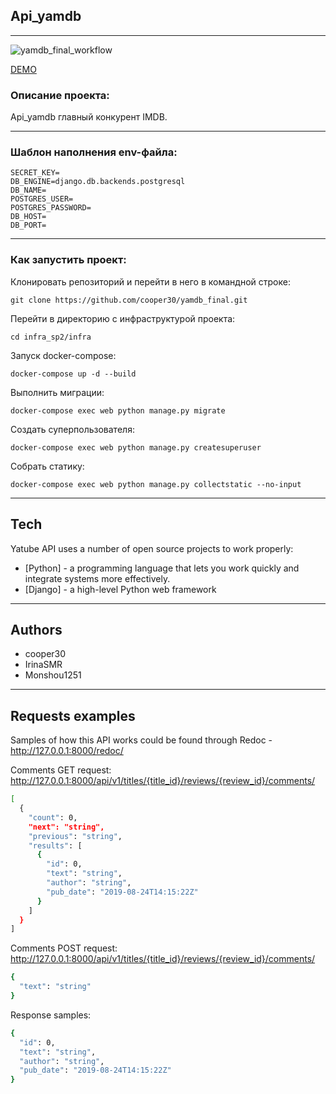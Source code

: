 
## Api_yamdb
***
![yamdb_final_workflow](https://github.com/cooper30/yamdb_final/workflows/yamdb_final_workflow/badge.svg)

[DEMO](http://51.250.1.98)

### Описание проекта:

Api_yamdb главный конкурент IMDB.

***
### Шаблон наполнения env-файла:

```
SECRET_KEY=
DB_ENGINE=django.db.backends.postgresql
DB_NAME=
POSTGRES_USER=
POSTGRES_PASSWORD=
DB_HOST=
DB_PORT=
```

***
### Как запустить проект:

Клонировать репозиторий и перейти в него в командной строке:

```
git clone https://github.com/cooper30/yamdb_final.git
```

Перейти в директорию с инфраструктурой проекта:
```
cd infra_sp2/infra
```

Запуск docker-compose:

```
docker-compose up -d --build 
```

Выполнить миграции:
```
docker-compose exec web python manage.py migrate
```

Создать суперпользователя:
```
docker-compose exec web python manage.py createsuperuser
```

Собрать статику:
```
docker-compose exec web python manage.py collectstatic --no-input 
```

***
## Tech
Yatube API uses a number of open source projects to work properly:

- [Python] - a programming language that lets you work quickly and integrate systems more effectively.
- [Django] - a high-level Python web framework
***
## Authors
- cooper30
- IrinaSMR
- Monshou1251

***
## Requests examples
Samples of how this API works could be found through Redoc - http://127.0.0.1:8000/redoc/

Comments GET request:
http://127.0.0.1:8000/api/v1/titles/{title_id}/reviews/{review_id}/comments/
```sh
[
  {
    "count": 0,
    "next": "string",
    "previous": "string",
    "results": [
      {
        "id": 0,
        "text": "string",
        "author": "string",
        "pub_date": "2019-08-24T14:15:22Z"
      }
    ]
  }
]
```

Comments POST request:
http://127.0.0.1:8000/api/v1/titles/{title_id}/reviews/{review_id}/comments/
```sh
{
  "text": "string"
}
```
Response samples:
```sh
{
  "id": 0,
  "text": "string",
  "author": "string",
  "pub_date": "2019-08-24T14:15:22Z"
}
```
